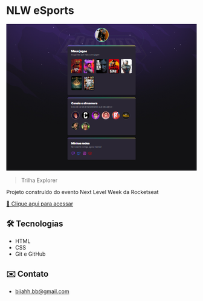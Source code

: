 # NLW eSports

![preview](./.github/preview.png)

>Trilha Explorer

Projeto construído do evento Next Level Week da Rocketseat

[🔗 Clique aqui para acessar](https://beaasb.github.io/NLW)

## 🛠 Tecnologias

- HTML
- CSS
- Git e GitHub

## ✉️ Contato

- biiahh.bb@gmail.com
